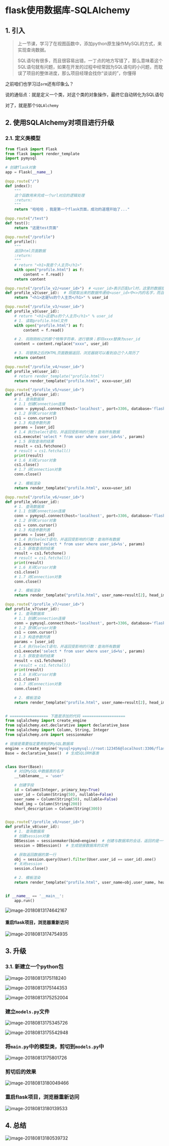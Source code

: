 # flask使用数据库-SQLAlchemy

## 1. 引入

> 上一节课，学习了在视图函数中，添加python原生操作MySQL的方式，来实现查询数据。
>
> SQL语句有很多，而且很容易出错，一丁点的地方写错了，那么意味着这个SQL语句就有问题，如果在开发的过程中经常因为SQL语句的小问题，而耽误了项目的整体进度，那么项目经理会找你“谈谈的”，你懂得

之前咱们也学习过`orm`还有印象么？

说的通俗点：就是定义一个类，对这个类的对象操作，最终它自动转化为SQL语句

对了，就是那个`SQLAlchemy`

## 2. 使用SQLAlchemy对项目进行升级

### 2.1. 定义类模型

```python
from flask import Flask
from flask import render_template
import pymysql

# 创建flask对象
app = Flask(__name__)

@app.route("/")
def index():
    """
    这个函数用来完成一个url对应的逻辑处理
    :return:
    """
    return "哈哈哈 ，我是第一个flask页面，成功的道理开始了..."

@app.route("/test")
def test():
    return "这是test页面"

@app.route("/profile")
def profile():
    """
    返回html页面数据
    :return:
    """
    # return "<h1>我是个人主页</h1>"
    with open("profile.html") as f:
        content = f.read()
    return content

@app.route("/profile_v2/<user_id>")  # <user_id>表示匹配url时，这里的数据提取出来
def profile_v2(user_id):  # 将提取出来的数据传递给<user_id>中<>内的名字，而且函数的形参也是这个名字
    return "<h1>这是%s的个人主页</h1>" % user_id

@app.route("/profile_v3/<user_id>")
def profile_v3(user_id):
    # return "<h1>这是%s的个人主页</h1>" % user_id
    # 1. 读取profile.html文件
    with open("profile.html") as f:
        content = f.read()

    # 2. 将刚刚标记的那个特殊字符串，进行替换；即将xxxx替换为user_id
    content = content.replace("xxxx", user_id)

    # 3. 将替换之后的HTML页面数据返回，浏览器就可以看到自己个人简历了
    return content

@app.route("/profile_v4/<user_id>")
def profile_v4(user_id):
    # return render_template("profile.html")
    return render_template("profile.html", xxxx=user_id)

@app.route("/profile_v5/<user_id>")
def profile_v5(user_id):
    # 1. 查询数据库
    # 1.1 创建Connection连接
    conn = pymysql.connect(host='localhost', port=3306, database='flask_1', user='root', password='123456', charset='utf8')
    # 1.2 获得Cursor对象
    cs1 = conn.cursor()
    # 1.3 构造参数列表
    params = [user_id]
    # 1.4 执行select语句，并返回受影响的行数：查询所有数据
    cs1.execute('select * from user where user_id=%s', params)
    # 1.5 获取查询的结果
    result = cs1.fetchone()
    # result = cs1.fetchall()
    print(result)
    # 1.6 关闭Cursor对象
    cs1.close()
    # 1.7 闭Connection对象
    conn.close()

    # 2. 模板渲染
    return render_template("profile.html", xxxx=user_id)

@app.route("/profile_v6/<user_id>")
def profile_v6(user_id):
    # 1. 查询数据库
    # 1.1 创建Connection连接
    conn = pymysql.connect(host='localhost', port=3306, database='flask_1', user='root', password='123456', charset='utf8')
    # 1.2 获得Cursor对象
    cs1 = conn.cursor()
    # 1.3 构造参数列表
    params = [user_id]
    # 1.4 执行select语句，并返回受影响的行数：查询所有数据
    cs1.execute('select * from user where user_id=%s', params)
    # 1.5 获取查询的结果
    result = cs1.fetchone()
    # result = cs1.fetchall()
    print(result)
    # 1.6 关闭Cursor对象
    cs1.close()
    # 1.7 闭Connection对象
    conn.close()

    # 2. 模板渲染
    return render_template("profile.html", user_name=result[2], head_img=result[3])

@app.route("/profile_v7/<user_id>")
def profile_v7(user_id):
    # 1. 查询数据库
    # 1.1 创建Connection连接
    conn = pymysql.connect(host='localhost', port=3306, database='flask_1', user='root', password='123456', charset='utf8')
    # 1.2 获得Cursor对象
    cs1 = conn.cursor()
    # 1.3 构造参数列表
    params = [user_id]
    # 1.4 执行select语句，并返回受影响的行数：查询所有数据
    cs1.execute('select * from user where user_id=%s', params)
    # 1.5 获取查询的结果
    result = cs1.fetchone()
    # result = cs1.fetchall()
    print(result)
    # 1.6 关闭Cursor对象
    cs1.close()
    # 1.7 闭Connection对象
    conn.close()

    # 2. 模板渲染
    return render_template("profile.html", user_name=result[2], head_img=result[3], short_description=result[4])


# ================= 下面是添加的代码 ===================
from sqlalchemy import create_engine
from sqlalchemy.ext.declarative import declarative_base
from sqlalchemy import Column, String, Integer
from sqlalchemy.orm import sessionmaker

# 链接是需要指定要用到的MySQL数据库
engine = create_engine('mysql+pymysql://root:123456@localhost:3306/flask_1?charset=utf8')
Base = declarative_base()  # 生成SQLORM基类


class User(Base):
    # 对应MySQL中数据表的名字
    __tablename__ = 'user'

    # 创建字段
    id = Column(Integer, primary_key=True)
    user_id = Column(String(50), nullable=False)
    user_name = Column(String(50), nullable=False)
    head_img = Column(String(200))
    short_description = Column(String(300))


@app.route("/profile_v8/<user_id>")
def profile_v8(user_id):
    # 1. 查询数据库
    # 创建session对象
    DBSession = sessionmaker(bind=engine)  # 创建与数据库的会话，返回的是一个类
    session = DBSession()  # 生成链接数据库的实例

    # 获取返回数据的第一行
    obj = session.query(User).filter(User.user_id == user_id).one()
    # 关闭session
    session.close()

    # 2. 模板渲染
    return render_template("profile.html", user_name=obj.user_name, head_img=obj.head_img, short_description=obj.short_description)


if __name__ == '__main__':
    app.run()

```





![image-20180813174642167](assets/image-20180813174642167.png)

#### 重启flask项目，浏览器重新访问

![image-20180813174754935](assets/image-20180813174754935.png)

## 3. 升级

### 3.1. 新建立一个python包

![image-20180813175118240](assets/image-20180813175118240.png)

![image-20180813175144353](assets/image-20180813175144353.png)

![image-20180813175252004](assets/image-20180813175252004.png)

### 建立`models.py`文件

![image-20180813175345726](assets/image-20180813175345726.png)

![image-20180813175542948](assets/image-20180813175542948.png)

### 将`main.py`中的模型类，剪切到`models.py`中

![image-20180813175801726](assets/image-20180813175801726.png)

### 剪切后的效果

![image-20180813180049466](assets/image-20180813180049466.png)

### 重启flask项目，浏览器重新访问

![image-20180813180139533](assets/image-20180813180139533.png)

## 4. 总结

![image-20180813180539732](assets/image-20180813180539732.png)